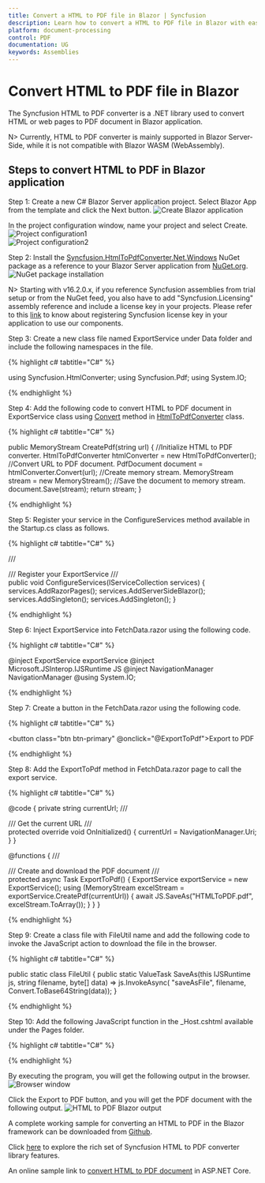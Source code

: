 ```yaml
---
title: Convert a HTML to PDF file in Blazor | Syncfusion
description: Learn how to convert a HTML to PDF file in Blazor with easy steps using Syncfusion .NET HTML converter library.
platform: document-processing
control: PDF
documentation: UG
keywords: Assemblies
---
```


# Convert HTML to PDF file in Blazor

The Syncfusion HTML to PDF converter is a .NET library used to convert HTML or web pages to PDF document in Blazor application.

N> Currently, HTML to PDF converter is mainly supported in Blazor Server-Side, while it is not compatible with Blazor WASM (WebAssembly).

## Steps to convert HTML to PDF in Blazor application

Step 1: Create a new C# Blazor Server application project. Select Blazor App from the template and click the Next button.
![Create Blazor application](htmlconversion_images/blazor_step1.png)  

In the project configuration window, name your project and select Create.
![Project configuration1](htmlconversion_images/blazor_step2.png)  
![Project configuration2](htmlconversion_images/blazor_step3.png)  

Step 2: Install the [Syncfusion.HtmlToPdfConverter.Net.Windows](https://www.nuget.org/packages/Syncfusion.HtmlToPdfConverter.Net.Windows/) NuGet package as a reference to your Blazor Server application from [NuGet.org](https://www.nuget.org/).
![NuGet package installation](htmlconversion_images/blazor_step_nuget.png)  

N> Starting with v16.2.0.x, if you reference Syncfusion assemblies from trial setup or from the NuGet feed, you also have to add "Syncfusion.Licensing" assembly reference and include a license key in your projects. Please refer to this [link](https://help.syncfusion.com/common/essential-studio/licensing/overview) to know about registering Syncfusion license key in your application to use our components.

Step 3: Create a new class file named ExportService under Data folder and include the following namespaces in the file.

{% highlight c# tabtitle="C#" %}

using Syncfusion.HtmlConverter;
using Syncfusion.Pdf;
using System.IO;

{% endhighlight %}

Step 4: Add the following code to convert HTML to PDF document in ExportService class using [Convert](https://help.syncfusion.com/cr/document-processing/Syncfusion.HtmlConverter.HtmlToPdfConverter.html#Syncfusion_HtmlConverter_HtmlToPdfConverter_Convert_System_String_) method in [HtmlToPdfConverter](https://help.syncfusion.com/cr/document-processing/Syncfusion.HtmlConverter.HtmlToPdfConverter.html) class.

{% highlight c# tabtitle="C#" %}

public MemoryStream CreatePdf(string url)
{
    //Initialize HTML to PDF converter.
    HtmlToPdfConverter htmlConverter = new HtmlToPdfConverter();    
    //Convert URL to PDF document.
    PdfDocument document = htmlConverter.Convert(url);
    //Create memory stream.
    MemoryStream stream = new MemoryStream();
    //Save the document to memory stream.
    document.Save(stream);
    return stream;
}

{% endhighlight %}

Step 5: Register your service in the ConfigureServices method available in the Startup.cs class as follows.

{% highlight c# tabtitle="C#" %}

/// <summary>
/// Register your ExportService 
/// </summary>
public void ConfigureServices(IServiceCollection services)
{
    services.AddRazorPages();
    services.AddServerSideBlazor();
    services.AddSingleton<WeatherForecastService>();
    services.AddSingleton<ExportService>();
}

{% endhighlight %}

Step 6: Inject ExportService into FetchData.razor using the following code.

{% highlight c# tabtitle="C#" %}

@inject ExportService exportService
@inject Microsoft.JSInterop.IJSRuntime JS
@inject NavigationManager NavigationManager
@using  System.IO;

{% endhighlight %}

Step 7: Create a button in the FetchData.razor using the following code.

{% highlight c# tabtitle="C#" %}

<button class="btn btn-primary" @onclick="@ExportToPdf">Export to PDF</button>

{% endhighlight %}

Step 8: Add the ExportToPdf method in FetchData.razor page to call the export service.

{% highlight c# tabtitle="C#" %}

@code {
    private string currentUrl;
    /// <summary>
    /// Get the current URL
    /// </summary>
    protected override void OnInitialized()
    {
        currentUrl = NavigationManager.Uri;
    }
}

@functions
{
    /// <summary>
    /// Create and download the PDF document
    /// </summary>
    protected async Task ExportToPdf()
    {
        ExportService exportService = new ExportService();
        using (MemoryStream excelStream = exportService.CreatePdf(currentUrl))
        {
            await JS.SaveAs("HTMLToPDF.pdf", excelStream.ToArray());
        }
    }
}

{% endhighlight %}

Step 9: Create a class file with FileUtil name and add the following code to invoke the JavaScript action to download the file in the browser.

{% highlight c# tabtitle="C#" %}

public static class FileUtil
{
    public static ValueTask<object> SaveAs(this IJSRuntime js, string filename, byte[] data)
     => js.InvokeAsync<object>(
         "saveAsFile",
         filename,
         Convert.ToBase64String(data));
}

{% endhighlight %}

Step 10: Add the following JavaScript function in the _Host.cshtml available under the Pages folder.

{% highlight c# tabtitle="C#" %}

<script type="text/javascript">
    function saveAsFile(filename, bytesBase64)
    {
        if (navigator.msSaveBlob)
        {
            //Download document in Edge browser
            var data = window.atob(bytesBase64);
            var bytes = new Uint8Array(data.length);
            for (var i = 0; i < data.length; i++)
            {
                bytes[i] = data.charCodeAt(i);
            }
            var blob = new Blob([bytes.buffer], { type: "application/octet-stream" });
            navigator.msSaveBlob(blob, filename);
        }
        else
        {
            var link = document.createElement('a');
            link.download = filename;
            link.href = "data:application/octet-stream;base64," + bytesBase64;
            document.body.appendChild(link); // Needed for Firefox
            link.click();
            document.body.removeChild(link);
        }
    }
</script>

{% endhighlight %}

By executing the program, you will get the following output in the browser.
![Browser window](htmlconversion_images/blazor_step4.png)   

Click the Export to PDF button, and you will get the PDF document with the following output.
![HTML to PDF Blazor output](htmlconversion_images/HtmlBlazorOutput.png)   
    
A complete working sample for converting an HTML to PDF in the Blazor framework can be downloaded from [Github](https://github.com/SyncfusionExamples/html-to-pdf-csharp-examples/tree/master/Blazor).

Click [here](https://www.syncfusion.com/document-processing/pdf-framework/blazor/html-to-pdf) to explore the rich set of Syncfusion HTML to PDF converter library features. 

An online sample link to [convert HTML to PDF document](https://ej2.syncfusion.com/aspnetcore/PDF/HtmltoPDF#/material3) in ASP.NET Core.